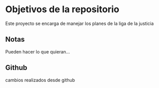 # Objetivos de la repositorio

Este proyecto se encarga de manejar los planes de la liga de la justicia


## Notas
Pueden hacer lo que quieran...

## Github
cambios realizados desde github
